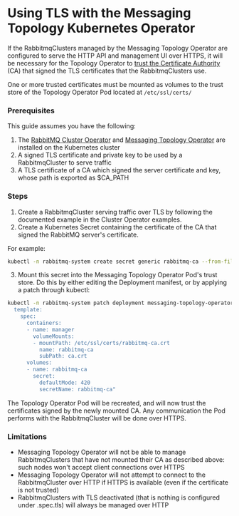 # Using TLS with the Messaging Topology Kubernetes Operator

If the RabbitmqClusters managed by the Messaging Topology Operator are configured to serve the HTTP API
and management UI over HTTPS, it will be necessary for the Topology Operator to [trust the Certificate Authority](../../ssl.html#peer-verification) (CA)
that signed the TLS certificates that the RabbitmqClusters use.

One or more trusted certificates must be mounted as volumes to the trust store
of the Topology Operator Pod located at `/etc/ssl/certs/`

### Prerequisites

This guide assumes you have the following:

1. The [RabbitMQ Cluster Operator](operator-overview.html) and [Messaging Topology Operator](install-topology-operator.html) are installed on the Kubernetes cluster
1. A signed TLS certificate and private key to be used by a RabbitmqCluster to serve traffic
1. A TLS certificate of a CA which signed the server certificate and key, whose path is exported as $CA_PATH

### Steps

1. Create a RabbitmqCluster serving traffic over TLS by following the documented example in the Cluster Operator examples.
2. Create a Kubernetes Secret containing the certificate of the CA that signed the RabbitMQ server's certificate.

For example:

```bash
kubectl -n rabbitmq-system create secret generic rabbitmq-ca --from-file=ca.crt=$CA_PATH
```

3. Mount this secret into the Messaging Topology Operator Pod's trust store. Do this by either editing the Deployment manifest,
or by applying a patch through kubectl:

```bash
kubectl -n rabbitmq-system patch deployment messaging-topology-operator --patch "spec:
  template:
    spec:
      containers:
      - name: manager
        volumeMounts:
        - mountPath: /etc/ssl/certs/rabbitmq-ca.crt
          name: rabbitmq-ca
          subPath: ca.crt
      volumes:
      - name: rabbitmq-ca
        secret:
          defaultMode: 420
          secretName: rabbitmq-ca"
```
    
The Topology Operator Pod will be recreated, and will now trust the certificates signed by the newly mounted CA.
Any  communication the Pod performs with the RabbitmqCluster will be done over HTTPS.

### Limitations

* Messaging Topology Operator will not be able to manage RabbitmqClusters that have not mounted their CA as described above:
  such nodes won't accept client connections over HTTPS
* Messaging Topology Operator will not attempt to connect to the RabbitmqCluster over HTTP if HTTPS is available (even if the
certificate is not trusted)
* RabbitmqClusters with TLS deactivated (that is nothing is configured under .spec.tls) will always be managed over HTTP
